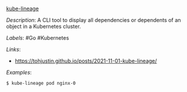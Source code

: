 [kube-lineage](https://github.com/tohjustin/kube-lineage)

*Description*: A CLI tool to display all dependencies or dependents of an object in a Kubernetes cluster.

*Labels*: #Go #Kubernetes

*Links*:
  - https://tohjustin.github.io/posts/2021-11-01-kube-lineage/

*Examples*:

```bash
$ kube-lineage pod nginx-0
```
